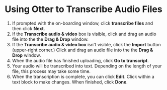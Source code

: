 # Using Otter to Transcribe Audio Files

1. If prompted with the on-boarding window, click **transcribe files** and then click **Next**.
2. If the **Transcribe audio & video** box is visible, click and drag an audio file into the the **Drag & Drop** window.&#x20;
3. If the **Transcribe audio & video box** isn't visible, click the **Import** button (upper-right corner.) Click and drag an audio file into the the **Drag & Drop** window.&#x20;
4. When the audio file has finished uploading, click **Go to transcript**.
5. Your audio will be transcribed into text. Depending on the length of your file, this process may take some time.
6. When the transcription is complete, you can click **Edit**. Click within a text block to make changes. When finished, click **Done**.
